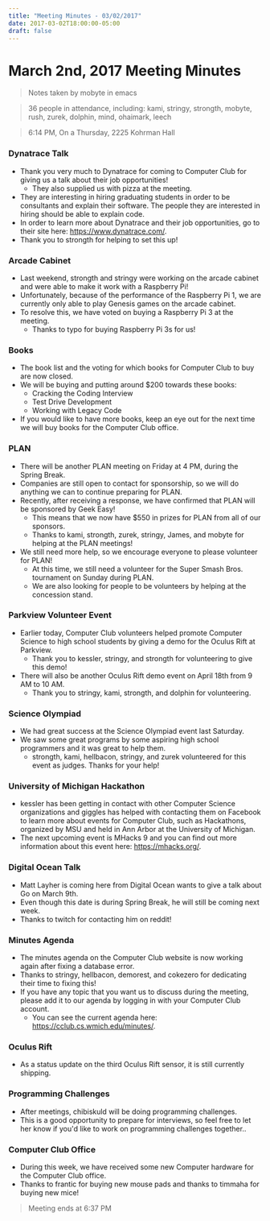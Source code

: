```yaml
---
title: "Meeting Minutes - 03/02/2017"
date: 2017-03-02T18:00:00-05:00
draft: false
---
```


# March 2nd, 2017 Meeting Minutes
> Notes taken by mobyte in emacs

> 36 people in attendance, including: kami, stringy, strongth, mobyte, rush, zurek, dolphin, mind, ohaimark, leech

> 6:14 PM, On a Thursday, 2225 Kohrman Hall

### Dynatrace Talk
- Thank you very much to Dynatrace for coming to Computer Club for giving us a talk about their job opportunities!
  - They also supplied us with pizza at the meeting.
- They are interesting in hiring graduating students in order to be consultants and explain their software. The people they are interested in hiring should be able to explain code.
- In order to learn more about Dynatrace and their job opportunities, go to their site here: https://www.dynatrace.com/.
- Thank you to strongth for helping to set this up!

### Arcade Cabinet
- Last weekend, strongth and stringy were working on the arcade cabinet and were able to make it work with a Raspberry Pi!
- Unfortunately, because of the performance of the Raspberry Pi 1, we are currently only able to play Genesis games on the arcade cabinet.
- To resolve this, we have voted on buying a Raspberry Pi 3 at the meeting.
  - Thanks to typo for buying Raspberry Pi 3s for us!

### Books
- The book list and the voting for which books for Computer Club to buy are now closed.
- We will be buying and putting around $200 towards these books:
  - Cracking the Coding Interview
  - Test Drive Development
  - Working with Legacy Code
- If you would like to have more books, keep an eye out for the next time we will buy books for the Computer Club office.

### PLAN
- There will be another PLAN meeting on Friday at 4 PM, during the Spring Break.
- Companies are still open to contact for sponsorship, so we will do anything we can to continue preparing for PLAN.
- Recently, after receiving a response, we have confirmed that PLAN will be sponsored by Geek Easy!
  - This means that we now have $550 in prizes for PLAN from all of our sponsors.
  - Thanks to kami, strongth, zurek, stringy, James, and mobyte for helping at the PLAN meetings!
- We still need more help, so we encourage everyone to please volunteer for PLAN!
  - At this time, we still need a volunteer for the Super Smash Bros. tournament on Sunday during PLAN.
  - We are also looking for people to be volunteers by helping at the concession stand.

### Parkview Volunteer Event
- Earlier today, Computer Club volunteers helped promote Computer Science to high school students by giving a demo for the Oculus Rift at Parkview.
  - Thank you to kessler, stringy, and strongth for volunteering to give this demo!
- There will also be another Oculus Rift demo event on April 18th from 9 AM to 10 AM.
  - Thank you to stringy, kami, strongth, and dolphin for volunteering.

### Science Olympiad
- We had great success at the Science Olympiad event last Saturday.
- We saw some great programs by some aspiring high school programmers and it was great to help them.
  - strongth, kami, hellbacon, stringy, and zurek volunteered for this event as judges. Thanks for your help!

### University of Michigan Hackathon
- kessler has been getting in contact with other Computer Science organizations and giggles has helped with contacting them on Facebook to learn more about events for Computer Club, such as Hackathons, organized by MSU and held in Ann Arbor at the University of Michigan.
- The next upcoming event is MHacks 9 and you can find out more information about this event here: https://mhacks.org/.

### Digital Ocean Talk
- Matt Layher is coming here from Digital Ocean wants to give a talk about Go on March 9th.
- Even though this date is during Spring Break, he will still be coming next week.
- Thanks to twitch for contacting him on reddit!

### Minutes Agenda
- The minutes agenda on the Computer Club website is now working again after fixing a database error.
- Thanks to stringy, hellbacon, demorest, and cokezero for dedicating their time to fixing this!
- If you have any topic that you want us to discuss during the meeting, please add it to our agenda by logging in with your Computer Club account.
  - You can see the current agenda here: https://cclub.cs.wmich.edu/minutes/.

### Oculus Rift
- As a status update on the third Oculus Rift sensor, it is still currently shipping.

### Programming Challenges
- After meetings, chibiskuld will be doing programming challenges.
- This is a good opportunity to prepare for interviews, so feel free to let her know if you'd like to work on programming challenges together..

### Computer Club Office
- During this week, we have received some new Computer hardware for the Computer Club office.
- Thanks to frantic for buying new mouse pads and thanks to timmaha for buying new mice!

> Meeting ends at 6:37 PM
